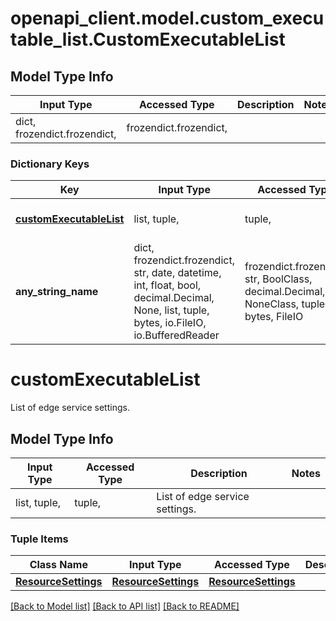 # openapi_client.model.custom_executable_list.CustomExecutableList

## Model Type Info
Input Type | Accessed Type | Description | Notes
------------ | ------------- | ------------- | -------------
dict, frozendict.frozendict,  | frozendict.frozendict,  |  | 

### Dictionary Keys
Key | Input Type | Accessed Type | Description | Notes
------------ | ------------- | ------------- | ------------- | -------------
**[customExecutableList](#customExecutableList)** | list, tuple,  | tuple,  | List of edge service settings. | 
**any_string_name** | dict, frozendict.frozendict, str, date, datetime, int, float, bool, decimal.Decimal, None, list, tuple, bytes, io.FileIO, io.BufferedReader | frozendict.frozendict, str, BoolClass, decimal.Decimal, NoneClass, tuple, bytes, FileIO | any string name can be used but the value must be the correct type | [optional]

# customExecutableList

List of edge service settings.

## Model Type Info
Input Type | Accessed Type | Description | Notes
------------ | ------------- | ------------- | -------------
list, tuple,  | tuple,  | List of edge service settings. | 

### Tuple Items
Class Name | Input Type | Accessed Type | Description | Notes
------------- | ------------- | ------------- | ------------- | -------------
[**ResourceSettings**](ResourceSettings.md) | [**ResourceSettings**](ResourceSettings.md) | [**ResourceSettings**](ResourceSettings.md) |  | 

[[Back to Model list]](../../README.md#documentation-for-models) [[Back to API list]](../../README.md#documentation-for-api-endpoints) [[Back to README]](../../README.md)

